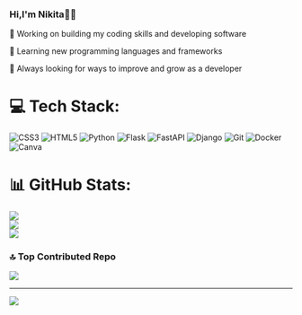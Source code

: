 <h3>Hi,I'm Nikita👋🏻</h3>

🔭 Working on building my coding skills and developing software

🌱 Learning new programming languages and frameworks

🤔 Always looking for ways to improve and grow as a developer


# 💻 Tech Stack:
![CSS3](https://img.shields.io/badge/css3-%231572B6.svg?style=for-the-badge&logo=css3&logoColor=white) ![HTML5](https://img.shields.io/badge/html5-%23E34F26.svg?style=for-the-badge&logo=html5&logoColor=white) ![Python](https://img.shields.io/badge/python-3670A0?style=for-the-badge&logo=python&logoColor=ffdd54) ![Flask](https://img.shields.io/badge/flask-%23000.svg?style=for-the-badge&logo=flask&logoColor=white) ![FastAPI](https://img.shields.io/badge/FastAPI-005571?style=for-the-badge&logo=fastapi) ![Django](https://img.shields.io/badge/django-%23092E20.svg?style=for-the-badge&logo=django&logoColor=white) ![Git](https://img.shields.io/badge/git-%23F05033.svg?style=for-the-badge&logo=git&logoColor=white) ![Docker](https://img.shields.io/badge/docker-%230db7ed.svg?style=for-the-badge&logo=docker&logoColor=white) ![Canva](https://img.shields.io/badge/Canva-%2300C4CC.svg?style=for-the-badge&logo=Canva&logoColor=white)
# 📊 GitHub Stats:
![](https://github-readme-stats.vercel.app/api?username=Nechitosik228&theme=vue-dark&hide_border=false&include_all_commits=false&count_private=false)<br/>
![](https://github-readme-streak-stats.herokuapp.com/?user=Nechitosik228&theme=vue-dark&hide_border=false)<br/>
![](https://github-readme-stats.vercel.app/api/top-langs/?username=Nechitosik228&theme=vue-dark&hide_border=false&include_all_commits=false&count_private=false&layout=compact)

### 🔝 Top Contributed Repo
![](https://github-contributor-stats.vercel.app/api?username=Nechitosik228&limit=5&theme=vue-dark&combine_all_yearly_contributions=true)

---
[![](https://visitcount.itsvg.in/api?id=Nechitosik228&icon=0&color=0)](https://visitcount.itsvg.in)
